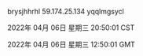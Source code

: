 brysjhhrhl 59.174.25.134 yqqlmgsycl

2022年 04月 06日 星期三 20:50:01 CST

2022年 04月 06日 星期三 12:50:01 GMT
